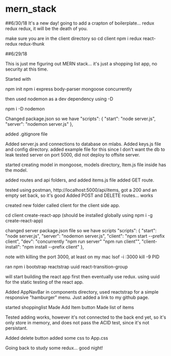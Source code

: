 # mern_stack

##6/30/18
It's a new day!
going to add a crapton of boilerplate... redux redux redux, it will be the death of you.

make sure you are in the client directory so
cd client
npm i redux react-redux redux-thunk

##6/29/18

This is just me figuring out MERN stack... it's just a shopping list app, no security at this time.

Started with 

npm init
npm i express body-parser mongoose concurrently

then used nodemon as a dev dependency using -D

npm i -D nodemon

Changed package.json so we have 
"scripts": {
    "start": "node server.js",
    "server": "nodemon server.js"
  },

  added .gitignore file

Added server.js and connections to database on mlabs.
Added keys.js file and config directory. added example file for this since I don't want the db to leak
tested server on port 5000, did not deploy to offsite server. 

started creating model in mongoose, models directory, Item.js file inside has the model.

added routes and api folders, and added items.js file
added GET route.

tested using postman, http://localhost:5000/api/items, got a 200 and an empty set back, so it's good
Added POST and DELETE routes... works

created new folder called client for the client side app.

cd client
create-react-app (should be installed globally using npm i -g create-react-app)

changed server package.json file so we have scripts 
 "scripts": {
    "start": "node server.js",
    "server": "nodemon server.js",
    "client": "npm start --prefix client",
    "dev": "concurrently \"npm run server\" \"npm run client\"",
    "client-install": "npm install --prefix client"
  },

note with killing the port 3000, at least on my mac
lsof -i :3000
kill -9 PID

ran
npm i bootstrap reactstrap uuid react-transition-group

will start building the react app first then eventually use redux. using uuid for the static testing of the react app. 

Added AppNavBar in components directory, used reactstrap for a simple responsive "hamburger" menu.
Just added a link to my github page. 

started shoppinglist 
Made Add Item button
Made list of items

Tested adding works, however it's not connected to the back end yet, so it's only store in memory, and does not pass the ACID test, since it's not persistant.

Added delete button
added some css to App.css

Going back to study some redux... good night!

